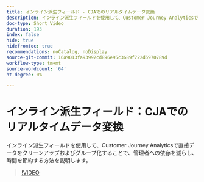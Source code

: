 ```yaml
---
title: インライン派生フィールド - CJAでのリアルタイムデータ変換
description: インライン派生フィールドを使用して、Customer Journey Analyticsで直接データをクリーンアップおよびグループ化することで、管理者への依存を減らし、時間を節約する方法を説明します。
doc-type: Short Video
duration: 193
index: false
hide: true
hidefromtoc: true
recommendations: noCatalog, noDisplay
source-git-commit: 16a9013fa93992cd896e95c3689f722d5970789d
workflow-type: tm+mt
source-wordcount: '64'
ht-degree: 0%

---
```



# インライン派生フィールド：CJAでのリアルタイムデータ変換

インライン派生フィールドを使用して、Customer Journey Analyticsで直接データをクリーンアップおよびグループ化することで、管理者への依存を減らし、時間を節約する方法を説明します。

<!-- 62_S102_3442449_192_inline-derived-fields-realtime-data-transformation-in-cja -->
>[!VIDEO](https://video.tv.adobe.com/v/3458362/?learn=on&enablevpops=true)
